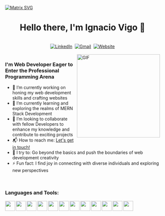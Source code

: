 

  [![Matrix SVG](https://raw.githubusercontent.com/rodrigograca31/rodrigograca31/master/matrix.svg)](https://www.youtube.com/watch?v=SDkAGkd4NLc) 
<p>
  <h1 align="center"><b>Hello there, I'm Ignacio Vigo 👋</b></h1>
</p>
<div align="center">
<br>
<a href="https://www.linkedin.com/in/ignaciovigo"><img src="https://img.shields.io/badge/ignacio vigo-%230077B5.svg?&style=for-the-badge&logo=linkedin&logoColor=white" alt="LinkedIn" /></a>&nbsp;
<a href="mailto:ignaciovigoe@gmail.com?subject=Hola%20Ignacio"><img src="https://img.shields.io/badge/ignaciovigoe@gmail.com-%23D14836.svg?&style=for-the-badge&logo=gmail&logoColor=white" alt="Gmail"/></a>&nbsp;
<a href="https://mi-portfolio-kappa-sage.vercel.app/"><img alt="Website" src="https://img.shields.io/website?style=for-the-badge&up_message=portfolio&url=https%3A%2F%2Fkkvanonymous.github.io%2F"></a>
</div>

<br>

<img align="right" height="270px" alt="GIF" src="https://i.pinimg.com/originals/e4/26/70/e426702edf874b181aced1e2fa5c6cde.gif" />

### I'm Web Developer Eager to Enter the Professional Programming Arena
- 🔭 I’m currently working on honing my web development skills and crafting websites
- 🌱 I’m currently learning and exploring the realms of MERN Stack Development
- 👯 I’m looking to collaborate with fellow Developers to enhance my knowledge and contribute to exciting projects
- 📬 How to reach me: [Let's get in touch!](https://www.linkedin.com/in/ignaciovigo)
- 🧗 I try to: Go beyond the basics and push the boundaries of web development creativity
- ⚡ Fun fact: I find joy in connecting with diverse individuals and exploring new perspectives

<br>

### Languages and Tools: 

<img align="left" width="32" src="https://cdn.simpleicons.org/html5/" />
<img align="left" width="32" src="https://cdn.simpleicons.org/css3/" />
<img align="left" width="32" src="https://cdn.simpleicons.org/javascript" />
<img align="left" width="32" src="https://cdn.simpleicons.org/react" />
<img align="left" width="32" src="https://cdn.simpleicons.org/tailwindcss" />
<img align="left" width="32" src="https://cdn.simpleicons.org/next.js/white" />
<img align="left" width="32" src="https://cdn.simpleicons.org/node.js" />
<img align="left" width="32" src="https://cdn.simpleicons.org/mongodb/" />
<img align="left" width="32" src="https://cdn.simpleicons.org/express/white" />
<img align="left" width="32" src="https://cdn.simpleicons.org/visualstudiocode" />
<img align="left" width="32" src="https://cdn.simpleicons.org/git" />
<img align="left" width="32" src="https://cdn.simpleicons.org/postman" />

<br>
<br>
<br>
<br>
